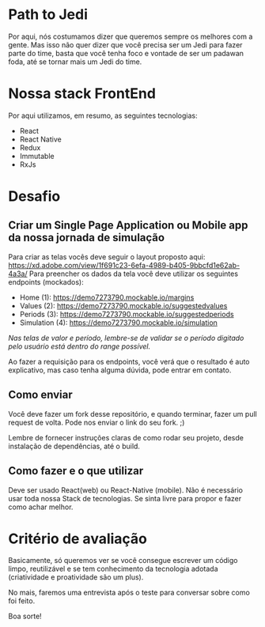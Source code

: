 # Path to Jedi
Por aqui, nós costumamos dizer que queremos sempre os melhores com a gente. Mas isso não quer dizer que você precisa ser um Jedi para fazer parte do time, basta que você tenha foco e vontade de ser um padawan foda, até se tornar mais um Jedi do time.

# Nossa stack FrontEnd
Por aqui utilizamos, em resumo, as seguintes tecnologias:
- React
- React Native
- Redux
- Immutable
- RxJs


# Desafio
## Criar um Single Page Application ou Mobile app da nossa jornada de simulação
Para criar as telas vocês deve seguir o layout proposto aqui: https://xd.adobe.com/view/1f691c23-6efa-4989-b405-9bbcfd1e62ab-4a3a/
Para preencher os dados da tela você deve utilizar os seguintes endpoints (mockados):
- Home (1): https://demo7273790.mockable.io/margins
- Values (2): https://demo7273790.mockable.io/suggestedvalues
- Periods (3): https://demo7273790.mockable.io/suggestedperiods
- Simulation (4): https://demo7273790.mockable.io/simulation

*Nas telas de valor e período, lembre-se de validar se o período digitado pelo usuário está dentro do range possível.*

Ao fazer a requisição para os endpoints, você verá que o resultado é auto explicativo, mas caso tenha alguma dúvida, pode entrar em contato.

## Como enviar
Você deve fazer um fork desse repositório, e quando terminar, fazer um pull request de volta.
Pode nos enviar o link do seu fork. ;)

Lembre de fornecer instruções claras de como rodar seu projeto, desde instalação de dependências, até o build.

## Como fazer e o que utilizar
Deve ser usado React(web) ou React-Native (mobile).
Não é necessário usar toda nossa Stack de tecnologias. Se sinta livre para propor e fazer como achar melhor.

# Critério de avaliação

Basicamente, só queremos ver se você consegue escrever um código limpo, reutilizável e se tem conhecimento da tecnologia adotada (criatividade e proatividade são um plus).

No mais, faremos uma entrevista após o teste para conversar sobre como foi feito.

Boa sorte!

